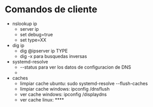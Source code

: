 # Comandos de cliente
- nslookup ip
  - server  ip
  - set debug=true
  - set type=XX
- dig ip
  - dig @ipserver ip TYPE
  - dig -x para busquedas inversas
- systemd-resolve
  - --status para ver los datos de configuracion de DNS
  - 
- caches
  - limpiar cache ubuntu: sudo systemd-resolve --flush-caches
  - limpiar cache windows: ipconfig /dnsflush
  - ver cache windows: ipconfig /displaydns
  - ver cache linux: ****

